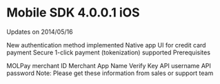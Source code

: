 Mobile SDK 4.0.0.1 iOS
==================

Updates on 2014/05/16

New authentication method implemented
Native app UI for credit card payment
Secure 1-click payment (tokenization) supported
Prerequisites

MOLPay merchant ID
Merchant App Name
Verify Key
API username
API password
Note: Please get these information from sales or support team
